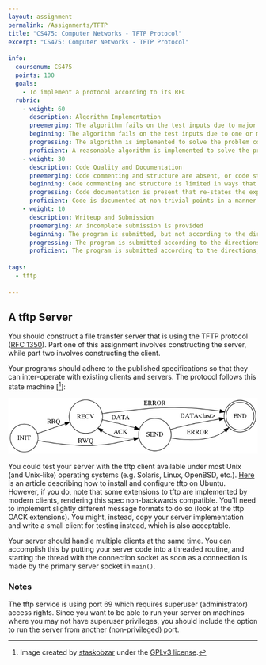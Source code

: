 ```yaml
---
layout: assignment
permalink: /Assignments/TFTP
title: "CS475: Computer Networks - TFTP Protocol"
excerpt: "CS475: Computer Networks - TFTP Protocol"

info:
  coursenum: CS475
  points: 100
  goals:
    - To implement a protocol according to its RFC
  rubric:
    - weight: 60
      description: Algorithm Implementation
      preemerging: The algorithm fails on the test inputs due to major issues, or the program fails to compile and/or run
      beginning: The algorithm fails on the test inputs due to one or more minor issues
      progressing: The algorithm is implemented to solve the problem correctly according to given test inputs, but would fail if executed in a general case due to a minor issue or omission in the algorithm design or implementation
      proficient: A reasonable algorithm is implemented to solve the problem which correctly solves the problem according to the given test inputs, and would be reasonably expected to solve the problem in the general case
    - weight: 30
      description: Code Quality and Documentation
      preemerging: Code commenting and structure are absent, or code structure departs significantly from best practice, and/or the code departs significantly from the style guide
      beginning: Code commenting and structure is limited in ways that reduce the readability of the program, and/or there are minor departures from the style guide
      progressing: Code documentation is present that re-states the explicit code definitions, and/or code is written that mostly adheres to the style guide
      proficient: Code is documented at non-trivial points in a manner that enhances the readability of the program, and code is written according to the style guide
    - weight: 10
      description: Writeup and Submission
      preemerging: An incomplete submission is provided
      beginning: The program is submitted, but not according to the directions in one or more ways (for example, because it is lacking a readme writeup)
      progressing: The program is submitted according to the directions with a minor omission or correction needed, and with at least superficial responses to the bolded questions throughout
      proficient: The program is submitted according to the directions, including a readme writeup describing the solution, and thoughtful answers to the bolded questions throughout
      
tags:
  - tftp
  
---
```


## A tftp Server
You should construct a file transfer server that is using the TFTP protocol ([RFC 1350](https://tools.ietf.org/html/rfc1350)). Part one of this assignment involves constructing the server, while part two involves constructing the client.

Your programs should adhere to the published specifications so that they can inter-operate with existing clients and servers.  The protocol follows this state machine \[[^1]\]:

![TFTP State Machine](https://raw.githubusercontent.com/staskobzar/tftp-ragel/master/doc/tftp_fsm.png)

You could test your server with the tftp client available under most Unix (and Unix-like) operating systems (e.g. Solaris, Linux, OpenBSD, etc.). [Here](https://linuxhint.com/install_tftp_server_ubuntu/) is an article describing how to install and configure tftp on Ubuntu.  However, if you do, note that some extensions to tftp are implemented by modern clients, rendering this spec non-backwards compatible. You'll need to implement slightly different message formats to do so (look at the tftp OACK extensions).  You might, instead, copy your server implementation and write a small client for testing instead, which is also acceptable.

Your server should handle multiple clients at the same time.  You can accomplish this by putting your server code into a threaded routine, and starting the thread with the connection socket as soon as a connection is made by the primary server socket in `main()`.  

### Notes
The tftp service is using port 69 which requires superuser (administrator) access rights. Since you want to be able to run your server on machines where you may not have superuser privileges, you should include the option to run the server from another (non-privileged) port.

[^1]: Image created by [staskobzar](https://github.com/staskobzar) under the [GPLv3 license](http://www.gnu.org/licenses/gpl-3.0.en.html).